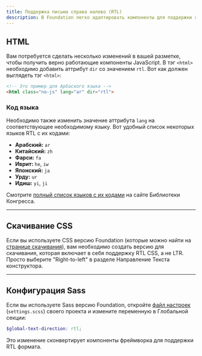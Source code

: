 ```yaml
---
title: Поддержка письма справа налево (RTL)
description: В Foundation легко адаптировать компоненты для поддержки языков с направлением письма справа налево.
---
```


## HTML

Вам потребуется сделать несколько изменений в вашей разметке, чтобы получить верно работающие компоненты JavaScript. В тэг `<html>` необходимо добавить аттрибут `dir` со значением `rtl`. Вот как должен выглядеть тэг `<html>`:

```html
<!-- Это пример для Арбаского языка -->
<html class="no-js" lang="ar" dir="rtl">
```

### Код языка

Необходимо также изменить значение аттрибута `lang` на соответствующее необходимому языку. Вот удобный список некоторых языков RTL с их кодами:

- **Арабский:** `ar`
- **Китайский:** `zh`
- **Фарси:** `fa`
- **Иврит:** `he`, `iw`
- **Японский:** `ja`
- **Урду:** `ur`
- **Идиш:** `yi`, `ji`

Смотрите [полный список языков с их кодами](http://www.loc.gov/standards/iso639-2/php/code_list.php) на сайте Библиотеки Конгресса.

---

## Скачивание CSS

Если вы используете CSS версию Foundation (которые можно найти на [странице скачивания](http://foundation.zurb.com/sites/download)), вам необходимо создать версию для скачивания, которая включает в себя поддержку RTL CSS, а не LTR. Просто выберите "Right-to-left" в разделе Направление Текста конструктора.

---

## Конфигурация Sass

Если вы используете Sass версию Foundation, откройте [файл настроек](sass.html#the-settings-file) (`settings.scss`) своего проекта и измените переменную в Глобальной секции:

```scss
$global-text-direction: rtl;
```

Это изменение сконвертирует компоненты фреймворка для поддержки RTL формата.
